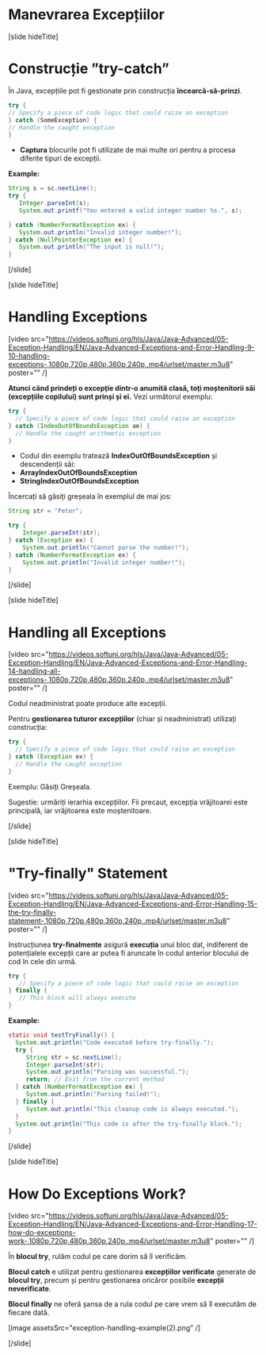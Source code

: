 # Manevrarea Excepțiilor

[slide hideTitle]

# Construcție ”try-catch”

În Java, excepțiile pot fi gestionate prin construcția **încearcă-să-prinzi**.

```java 
try {
// Specify a piece of code logic that could raise an exception
} catch (SomeException) {
// Handle the caught exception
}
```

- **Captura** blocurile pot fi utilizate de mai multe ori pentru a procesa diferite tipuri de excepții.

**Example:**

```java 
String s = sc.nextLine();
try {
   Integer.parseInt(s);
   System.out.printf("You entered a valid integer number %s.", s);

} catch (NumberFormatException ex) {
   System.out.println("Invalid integer number!");
} catch (NullPointerException ex) {
   System.out.println("The input is null!");
} 
```

[/slide]


[slide hideTitle]

# Handling Exceptions

[video src="https://videos.softuni.org/hls/Java/Java-Advanced/05-Exception-Handling/EN/Java-Advanced-Exceptions-and-Error-Handling-9-10-handling-exceptions-,1080p,720p,480p,360p,240p,.mp4/urlset/master.m3u8" poster="" /]

**Atunci când prindeți o excepție dintr-o anumită clasă, toți moștenitorii săi (excepțiile copilului) sunt prinși și ei.**
Vezi următorul exemplu:

```java 
try {
  // Specify a piece of code logic that could raise an exception 
} catch (IndexOutOfBoundsException ae) {
  // Handle the caught arithmetic exception
}
```
- Codul din exemplu tratează **IndexOutOfBoundsException** și descendenții săi: 
- **ArrayIndexOutOfBoundsException**
- **StringIndexOutOfBoundsException**


Încercați să găsiți greșeala în exemplul de mai jos:

```java live
String str = "Peter";

try {
    Integer.parseInt(str);
} catch (Exception ex) {
    System.out.println("Cannot parse the number!");
} catch (NumberFormatException ex) {
    System.out.println("Invalid integer number!");
}
```

[/slide]

[slide hideTitle]

# Handling all Exceptions

[video src="https://videos.softuni.org/hls/Java/Java-Advanced/05-Exception-Handling/EN/Java-Advanced-Exceptions-and-Error-Handling-14-handling-all-exceptions-,1080p,720p,480p,360p,240p,.mp4/urlset/master.m3u8" poster="" /]

Codul neadministrat poate produce alte excepții.

Pentru **gestionarea tuturor excepțiilor** (chiar și neadministrat) utilizați construcția:

```java
try {
  // Specify a piece of code logic that could raise an exception 
} catch (Exception ex) {
  // Handle the caught exception
}
``` 

Exemplu: Găsiți Greșeala.


Sugestie: urmăriți ierarhia excepțiilor. Fii precaut, excepția vrăjitoarei este principală, iar vrăjitoarea este moștenitoare.

[/slide]

[slide hideTitle]

# "Try-finally" Statement

[video src="https://videos.softuni.org/hls/Java/Java-Advanced/05-Exception-Handling/EN/Java-Advanced-Exceptions-and-Error-Handling-15-the-try-finally-statement-,1080p,720p,480p,360p,240p,.mp4/urlset/master.m3u8" poster="" /]

Instrucțiunea **try-finalmente** asigură **execuția** unui bloc dat, indiferent de potențialele excepții care ar putea fi aruncate în codul anterior blocului de cod în cele din urmă.

```java 
try {
   // Specify a piece of code logic that could raise an exception 
} finally {
   // This block will always execute
}
```

**Example:**

```java 
static void testTryFinally() {
  System.out.println("Code executed before try-finally.");
  try {
     String str = sc.nextLine();
     Integer.parseInt(str);
     System.out.println("Parsing was successful.");
     return; // Exit from the current method
  } catch (NumberFormatException ex) {
     System.out.println("Parsing failed!");
  } finally {
     System.out.println("This cleanup code is always executed.");
  }
  System.out.println("This code is after the try-finally block.");
}
```

[/slide]

[slide hideTitle]

# How Do Exceptions Work?

[video src="https://videos.softuni.org/hls/Java/Java-Advanced/05-Exception-Handling/EN/Java-Advanced-Exceptions-and-Error-Handling-17-how-do-exceptions-work-,1080p,720p,480p,360p,240p,.mp4/urlset/master.m3u8" poster="" /]

În **blocul try**, rulăm codul pe care dorim să îl verificăm.

**Blocul catch** e utilizat pentru gestionarea **excepțiilor verificate** generate de **blocul try**, precum și pentru gestionarea oricăror posibile **excepții neverificate**.

**Blocul finally** ne oferă șansa de a rula codul pe care vrem să îl executăm de fiecare dată.  

[image assetsSrc="exception-handling-example(2).png" /]

[/slide]



